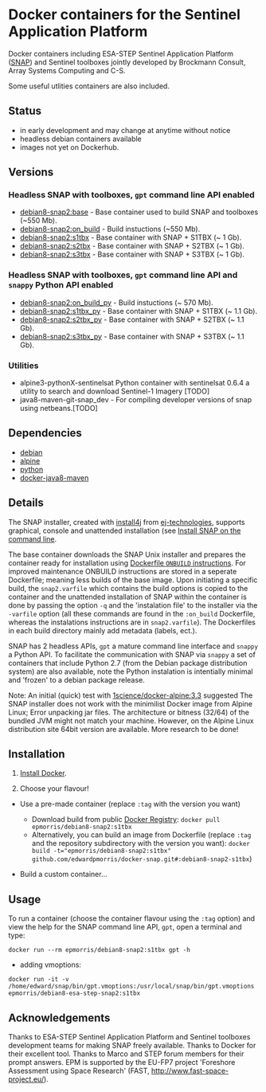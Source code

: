 # Docker containers for the Sentinel Application Platform

Docker containers including ESA-STEP Sentinel Application Platform ([SNAP]( http://step.esa.int/main/toolboxes/snap/)) and Sentinel toolboxes jointly developed by Brockmann Consult, Array Systems Computing and C-S.

Some useful utlities containers are also included.

## Status
+ in early development and may change at anytime without notice
+ headless debian containers available 
+ images not yet on Dockerhub.

## Versions

### Headless SNAP with toolboxes, `gpt` command line API enabled
+ [debian8-snap2:base]() - Base container used to build SNAP and toolboxes (~550 Mb).
+ [debian8-snap2:on_build]() - Build instuctions (~550 Mb).
+ [debian8-snap2:s1tbx]()  - Base container with SNAP + S1TBX (~ 1 Gb).
+ [debian8-snap2:s2tbx]()  - Base container with SNAP + S2TBX (~ 1 Gb).
+ [debian8-snap2:s3tbx]()  - Base container with SNAP + S3TBX (~ 1 Gb).

### Headless SNAP with toolboxes, `gpt` command line API and `snappy` Python API enabled
+ [debian8-snap2:on_build_py]() - Build instuctions (~ 570 Mb).
+ [debian8-snap2:s1tbx_py]()  - Base container with SNAP + S1TBX (~ 1.1 Gb).
+ [debian8-snap2:s2tbx_py]()  - Base container with SNAP + S2TBX (~ 1.1 Gb).
+ [debian8-snap2:s3tbx_py]()  - Base container with SNAP + S3TBX (~ 1.1 Gb).

### Utilities
+ alpine3-pythonX-sentinelsat Python container with sentinelsat 0.6.4 a utility to search and download Sentinel-1 Imagery [TODO]
+ java8-maven-git-snap_dev - For compiling developer versions of snap using netbeans.[TODO]

## Dependencies

+ [debian](https://hub.docker.com/_/debian/)
+ [alpine](https://hub.docker.com/_/alpine/)
+ [python](https://hub.docker.com/_/python/)
+ [docker-java8-maven](https://hub.docker.com/r/jamesdbloom/docker-java8-maven/)

## Details
The SNAP installer, created with [install4j](http://www.ej-technologies.com/products/install4j/overview.html) from [ej-technologies](http://www.ej-technologies.com/index.html), supports graphical, console and unattended installation (see [Install SNAP on the command line](https://senbox.atlassian.net/wiki/display/SNAP/Install+SNAP+on+the+command+line). 

The base container downloads the SNAP Unix installer and prepares the container ready for installation using [Dockerfile `ONBUILD` instructions](https://docs.docker.com/engine/reference/builder/#onbuild). For improved maintenance ONBUILD instructions are stored in a seperate Dockerfile; meaning less builds of the base image. Upon initiating a specific build, the `snap2.varfile` which contains the build options is copied to the container and the unattended installation of SNAP within the container is done by passing the option `-q` and the 'instalation file' to the installer via the `-varfile` option (all these commands are found in the `:on_build` Dockerfile, whereas the instalations instructions are in `snap2.varfile`). The Dockerfiles in each build directory mainly add metadata (labels, ect.).

SNAP has 2 headless APIs, `gpt` a mature command line interface and `snappy` a Python API. To facilitate the communication with SNAP via `snappy` a set of containers that include Python 2.7 (from the Debian package distribution system) are also available, note the Python instalation is intentially minimal and 'frozen' to a debian package release. 

Note: An initial (quick) test with [1science/docker-alpine:3.3](https://github.com/1science/docker-alpine) suggested The SNAP installer does not work with the minimilist Docker image from Alpine Linux; Error unpacking jar files. The architecture or bitness (32/64) of the bundled JVM might not match your machine. However, on the Alpine Linux distribution site 64bit version are available. More research to be done! 

## Installation

1.  [Install Docker](https://docs.docker.com/engine/installation/).

1. Choose your flavour!

+ Use a pre-made container (replace `:tag` with the version you want)
    + Download build from public [Docker Registry](https://index.docker.io/): `docker pull epmorris/debian8-snap2:s1tbx`
    + Alternatively, you can build an image from Dockerfile (replace `:tag` and the repository subdirectory with the version you want): `docker build -t="epmorris/debian8-snap2:s1tbx" github.com/edwardpmorris/docker-snap.git#:debian8-snap2-s1tbx`)
 
+ Build a custom container...

## Usage

To run a container (choose the container flavour using the `:tag` option) and view the help for the SNAP command line API, `gpt`, open a terminal and type:

```
docker run --rm epmorris/debian8-snap2:s1tbx gpt -h
```

+ adding vmoptions:
```
docker run -it -v /home/edward/snap/bin/gpt.vmoptions:/usr/local/snap/bin/gpt.vmoptions epmorris/debian8-esa-step-snap2:s1tbx
```

## Acknowledgements
Thanks to ESA-STEP Sentinel Application Platform and Sentinel toolboxes development teams for making SNAP freely available.
Thanks to Docker for their excellent tool.
Thanks to Marco and STEP forum members for their prompt answers.
EPM is supported by the EU-FP7 project 'Foreshore Assessment using Space Research' (FAST, http://www.fast-space-project.eu/).
